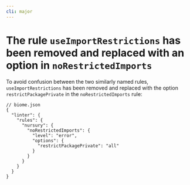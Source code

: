 ```yaml
---
cli: major
---
```


# The rule `useImportRestrictions` has been removed and replaced with an option in `noRestrictedImports`

To avoid confusion between the two similarly named rules, `useImportRestrictions` has been removed
and replaced with the option `restrictPackagePrivate` in the `noRestrictedImports` rule:

```jsonc
// biome.json
{
  "linter": {
    "rules": {
      "nursury": {
        "noRestrictedImports": {
          "level": "error",
          "options": {
            "restrictPackagePrivate": "all"
          }
        }
      }
    }
  }
}
```
